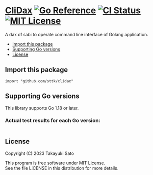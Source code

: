 # [CliDax][repo-url] [![Go Reference][pkg-dev-img]][pkg-dev-url] [![CI Status][ci-img]][ci-url] [![MIT License][mit-img]][mit-url]

A dax of sabi to operate command line interface of Golang application.

- [Import this package](#import)
- [Supporting Go versions](#support-go-version)
- [License](#license)

<a name="import"></a>
## Import this package

```
import "github.com/sttk/clidax"
```

<a name="support-go-versions"></a>
## Supporting Go versions

This library supports Go 1.18 or later.

### Actual test results for each Go version:

```
```


<a name="license"></a>
## License

Copyright (C) 2023 Takayuki Sato

This program is free software under MIT License.<br>
See the file LICENSE in this distribution for more details.


[repo-url]: https://github.com/sttk/clidax-go
[pkg-dev-img]: https://pkg.go.dev/badge/github.com/sttk/clidax.svg
[pkg-dev-url]: https://pkg.go.dev/github.com/sttk/clidax
[ci-img]: https://github.com/sttk/clidax-go/actions/workflows/go.yml/badge.svg?branch=main
[ci-url]: https://github.com/sttk/clidax-go/actions
[mit-img]: https://img.shields.io/badge/license-MIT-green.svg
[mit-url]: https://opensource.org/licenses/MIT

